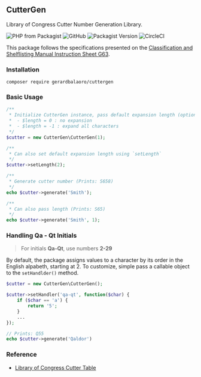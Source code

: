 CutterGen
-------------------------------------------
Library of Congress Cutter Number Generation Library. 

![PHP from Packagist](https://img.shields.io/packagist/php-v/gerardbalaoro/cuttergen)
![GitHub](https://img.shields.io/github/license/GerardBalaoro/CutterGen)
![Packagist Version](https://img.shields.io/packagist/v/gerardbalaoro/cuttergen)
![CircleCI](https://img.shields.io/circleci/build/github/GerardBalaoro/CutterGen)

This package follows the specifications presented on the
[Classification and Shelflisting Manual Instruction Sheet G63](https://www.loc.gov/aba/publications/FreeCSM/G063.pdf).

### Installation

```
composer require gerardbalaoro/cuttergen
```

### Basic Usage

```php
/**
 * Initialize CutterGen instance, pass default expansion length (optional)
 *  - $length = 0 : no expansion
 *  - $length = -1 : expand all characters
 */
$cutter = new CutterGen\CutterGen(1);

/**
 * Can also set default expansion length using `setLength`
 */
$cutter->setLength(2);

/**
 * Generate cutter number (Prints: S658)
 */
echo $cutter->generate('Smith');

/**
 * Can also pass length (Prints: S65)
 */
echo $cutter->generate('Smith', 1);
```

### Handling Qa - Qt Initials

> For initials **Qa-Qt**, use numbers **2-29**

By default, the package assigns values to a character by its order in the English alpabeth, starting at 2.
To customize, simple pass a callable object to the `setHandlder()` method.

```php
$cutter = new CutterGen\CutterGen();

$cutter->setHandler('qa-qt', function($char) {
    if ($char == 'a') {
        return '5';
    }
    ...
});

// Prints: Q55
echo $cutter->generate('Qaldor')
```

### Reference
* [Library of Congress Cutter Table](https://www.loc.gov/aba/pcc/053/table.html)
